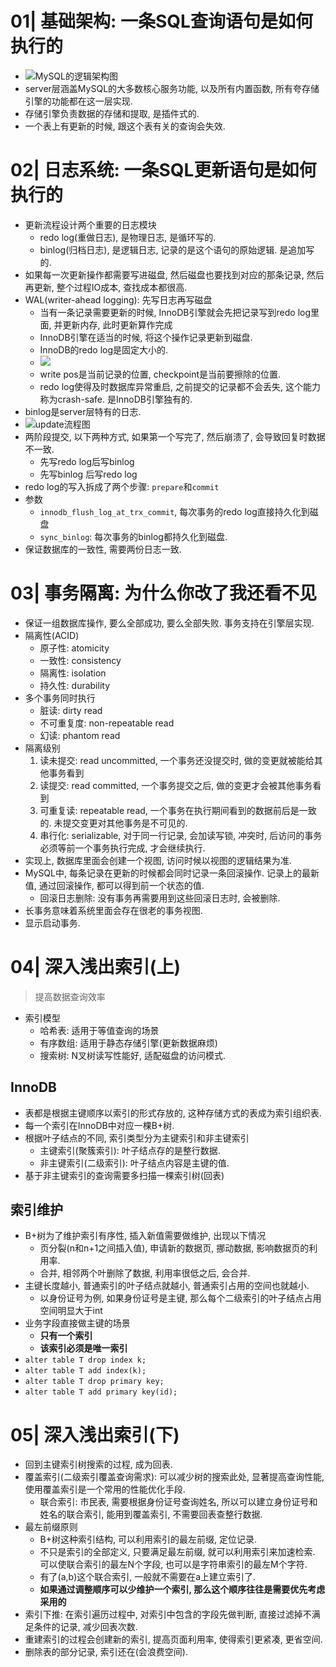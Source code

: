 # 01| 基础架构: 一条SQL查询语句是如何执行的
- ![MySQL的逻辑架构图](../../images/db/MySQL逻辑架构图.png)
- server层涵盖MySQL的大多数核心服务功能, 以及所有内置函数, 所有夸存储引擎的功能都在这一层实现.
- 存储引擎负责数据的存储和提取, 是插件式的.
- 一个表上有更新的时候, 跟这个表有关的查询会失效.
# 02| 日志系统: 一条SQL更新语句是如何执行的
- 更新流程设计两个重要的日志模块
  - redo log(重做日志), 是物理日志, 是循环写的.
  - binlog(归档日志), 是逻辑日志, 记录的是这个语句的原始逻辑. 是追加写的.
- 如果每一次更新操作都需要写进磁盘, 然后磁盘也要找到对应的那条记录, 然后再更新, 整个过程IO成本, 查找成本都很高.
- WAL(writer-ahead logging): 先写日志再写磁盘
  - 当有一条记录需要更新的时候, InnoDB引擎就会先把记录写到redo log里面, 并更新内存, 此时更新算作完成
  - InnoDB引擎在适当的时候, 将这个操作记录更新到磁盘.
  - InnoDB的redo log是固定大小的.
  - ![](../../images/db/redo-log.png)
  - write pos是当前记录的位置, checkpoint是当前要擦除的位置.
  - redo log使得及时数据库异常重启, 之前提交的记录都不会丢失, 这个能力称为crash-safe. 是InnoDB引擎独有的. 
- binlog是server层特有的日志.
- ![update流程图](../../images/db/update流程图.png)
- 两阶段提交, 以下两种方式, 如果第一个写完了, 然后崩溃了, 会导致回复时数据不一致.
  - 先写redo log后写binlog
  - 先写binlog 后写redo log
- redo log的写入拆成了两个步骤: `prepare`和`commit`
- 参数
  - `innodb_flush_log_at_trx_commit`, 每次事务的redo log直接持久化到磁盘
  - `sync_binlog`: 每次事务的binlog都持久化到磁盘.
- 保证数据库的一致性, 需要两份日志一致.

# 03| 事务隔离: 为什么你改了我还看不见
- 保证一组数据库操作, 要么全部成功, 要么全部失败. 事务支持在引擎层实现.
- 隔离性(ACID)
  - 原子性: atomicity
  - 一致性: consistency
  - 隔离性: isolation
  - 持久性: durability
- 多个事务同时执行
  - 脏读: dirty read
  - 不可重复度: non-repeatable read
  - 幻读: phantom read
- 隔离级别
  1. 读未提交: read uncommitted, 一个事务还没提交时, 做的变更就被能给其他事务看到
  2. 读提交: read committed, 一个事务提交之后, 做的变更才会被其他事务看到
  3. 可重复读: repeatable read, 一个事务在执行期间看到的数据前后是一致的. 未提交变更对其他事务是不可见的.
  4. 串行化: serializable, 对于同一行记录, 会加读写锁, 冲突时, 后访问的事务必须等前一个事务执行完成, 才会继续执行.
- 实现上, 数据库里面会创建一个视图, 访问时候以视图的逻辑结果为准.
- MySQL中, 每条记录在更新的时候都会同时记录一条回滚操作. 记录上的最新值, 通过回滚操作, 都可以得到前一个状态的值.
  - 回滚日志删除: 没有事务再需要用到这些回滚日志时, 会被删除.
- 长事务意味着系统里面会存在很老的事务视图.
- 显示启动事务.

# 04| 深入浅出索引(上)
> 提高数据查询效率
- 索引模型
  - 哈希表: 适用于等值查询的场景
  - 有序数组: 适用于静态存储引擎(更新数据麻烦)
  - 搜索树: N叉树读写性能好, 适配磁盘的访问模式.
## InnoDB
- 表都是根据主键顺序以索引的形式存放的, 这种存储方式的表成为索引组织表.
- 每一个索引在InnoDB中对应一棵B+树.
- 根据叶子结点的不同, 索引类型分为主键索引和非主键索引
  - 主键索引(聚簇索引): 叶子结点存的是整行数据.
  - 非主键索引(二级索引): 叶子结点内容是主键的值.
- 基于非主键索引的查询需要多扫描一棵索引树(回表)
## 索引维护
- B+树为了维护索引有序性, 插入新值需要做维护, 出现以下情况
  - 页分裂(n和n+1之间插入值), 申请新的数据页, 挪动数据, 影响数据页的利用率.
  - 合并, 相邻两个叶删除了数据, 利用率很低之后, 会合并.
- 主键长度越小, 普通索引的叶子结点就越小, 普通索引占用的空间也就越小.
  - 以身份证号为例, 如果身份证号是主键, 那么每个二级索引的叶子结点占用空间明显大于int
- 业务字段直接做主键的场景
  - **只有一个索引**
  - **该索引必须是唯一索引**
- `alter table T drop index k;`
- `alter table T add index(k);`
- `alter table T drop primary key;`
- `alter table T add primary key(id);`

# 05| 深入浅出索引(下)
- 回到主键索引树搜索的过程, 成为回表.
- 覆盖索引(二级索引覆盖查询需求): 可以减少树的搜索此处, 显著提高查询性能, 使用覆盖索引是一个常用的性能优化手段.
  - 联合索引: 市民表, 需要根据身份证号查询姓名, 所以可以建立身份证号和姓名的联合索引, 能用到覆盖索引, 不需要回表查整行数据.
- 最左前缀原则
  - B+树这种索引结构, 可以利用索引的最左前缀, 定位记录.
  - 不只是索引的全部定义, 只要满足最左前缀, 就可以利用索引来加速检索. 可以使联合索引的最左N个字段, 也可以是字符串索引的最左M个字符.
  - 有了(a,b)这个联合索引, 一般就不需要在a上建立索引了.
  - **如果通过调整顺序可以少维护一个索引, 那么这个顺序往往是需要优先考虑采用的**
- 索引下推: 在索引遍历过程中, 对索引中包含的字段先做判断, 直接过滤掉不满足条件的记录, 减少回表次数.
- 重建索引的过程会创建新的索引, 提高页面利用率, 使得索引更紧凑, 更省空间.
- 删除表的部分记录, 索引还在(会浪费空间).